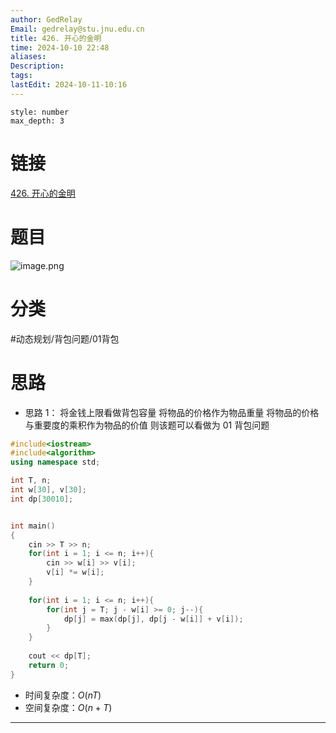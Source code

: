```yaml
---
author: GedRelay
Email: gedrelay@stu.jnu.edu.cn
title: 426. 开心的金明
time: 2024-10-10 22:48
aliases: 
Description: 
tags: 
lastEdit: 2024-10-11-10:16
---
```


```toc
style: number
max_depth: 3
```

# 链接
[426. 开心的金明](https://www.acwing.com/problem/content/428/) 

# 题目
![image.png](https://ged-pic-bed.oss-cn-guangzhou.aliyuncs.com/img/202410102248613.png)


# 分类
#动态规划/背包问题/01背包 

# 思路
- 思路 1：
将金钱上限看做背包容量
将物品的价格作为物品重量
将物品的价格与重要度的乘积作为物品的价值
则该题可以看做为 01 背包问题


```cpp
#include<iostream>
#include<algorithm>
using namespace std;

int T, n;
int w[30], v[30];
int dp[30010];


int main()
{
	cin >> T >> n;
	for(int i = 1; i <= n; i++){
	    cin >> w[i] >> v[i];
	    v[i] *= w[i];
	}
	
	for(int i = 1; i <= n; i++){
	    for(int j = T; j - w[i] >= 0; j--){
	        dp[j] = max(dp[j], dp[j - w[i]] + v[i]);
	    }
	}
	
	cout << dp[T];
	return 0;
}
```


- 时间复杂度：${O\left( nT \right)  }$ 
- 空间复杂度：${O\left( n+T \right)  }$ 


---


